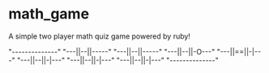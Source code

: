 # math_game

A simple two player math quiz game powered by ruby! 

"--------------"
"---||--||-----"
"---||--||-----"
"---||--||-O---"
"---||==||-|---"
"---||--||-|---"
"---||--||-|---"
"---||--||-|---"
"--------------"
